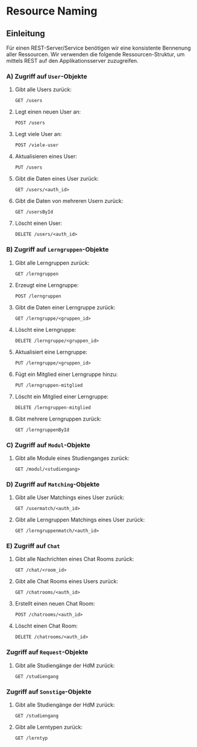 # Resource Naming

## Einleitung
Für einen REST-Server/Service benötigen wir eine konsistente Bennenung aller Ressourcen.
Wir verwenden die folgende Ressourcen-Struktur, um mittels REST auf den 
Applikationsserver zuzugreifen.

### A) Zugriff auf `User`-Objekte
1. Gibt alle Users zurück:
    ```
    GET /users
    ```
2. Legt einen neuen User an:
   ```
   POST /users
   ```
3. Legt viele User an:
   ```
   POST /viele-user
   ```
4. Aktualisieren eines User: 
    ```
   PUT /users
   ```
5. Gibt die Daten eines User zurück:
    ```
   GET /users/<auth_id>
   ```
6. Gibt die Daten von mehreren Usern zurück:
    ```
   GET /usersById
   ```
7. Löscht einen User:
    ```
   DELETE /users/<auth_id>
   ```
### B) Zugriff auf `Lerngruppen`-Objekte   
1. Gibt alle Lerngruppen zurück:
    ```
    GET /lerngruppen
    ```
2. Erzeugt eine Lerngruppe:
    ```
    POST /lerngruppen
    ```   
3. Gibt die Daten einer Lerngruppe zurück:
    ```
    GET /lerngruppe/<gruppen_id>
    ```   
4. Löscht eine Lerngruppe:
    ```
    DELETE /lerngruppe/<gruppen_id>
    ```   
5. Aktualisiert eine Lerngruppe:
    ```
    PUT /lerngruppe/<gruppen_id>
    ``` 
6. Fügt ein Mitglied einer Lerngruppe hinzu:
    ```
    PUT /lerngruppen-mitglied
    ```
7. Löscht ein Mitglied einer Lerngruppe:
    ```
    DELETE /lerngruppen-mitglied
    ```        
8. Gibt mehrere Lerngruppen zurück:
    ```
    GET /lerngruppenById
    ```  
###  C) Zugriff auf `Modul`-Objekte   
1. Gibt alle Module eines Studienganges zurück:
    ```
    GET /modul/<studiengang>
    ```
###  D) Zugriff auf `Matching`-Objekte   
1. Gibt alle User Matchings eines User zurück:
    ```
    GET /usermatch/<auth_id>
    ```
2. Gibt alle Lerngruppen Matchings eines User zurück:
    ```
    GET /lerngruppenmatch/<auth_id>
    ```
###  E) Zugriff auf `Chat`  
1. Gibt alle Nachrichten eines Chat Rooms zurück:
    ```
    GET /chat/<room_id>
    ```
2. Gibt alle Chat Rooms eines Users zurück:
    ```
    GET /chatrooms/<auth_id>
    ```
3. Erstellt einen neuen Chat Room:
    ```
    POST /chatrooms/<auth_id>
    ```
4. Löscht einen Chat Room:
    ```
    DELETE /chatrooms/<auth_id>
    ```
###  Zugriff auf `Request`-Objekte   
1. Gibt alle Studiengänge der HdM zurück:
    ```
    GET /studiengang
    ```
###  Zugriff auf `Sonstige`-Objekte   
1. Gibt alle Studiengänge der HdM zurück:
    ```
    GET /studiengang
    ```
2. Gibt alle Lerntypen zurück:
    ```
   GET /lerntyp
   ```